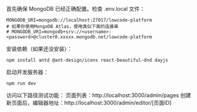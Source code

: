 首先确保 MongoDB 已经正确配置。检查 .env.local 文件：
```
MONGODB_URI=mongodb://localhost:27017/lowcode-platform
# 如果你使用MongoDB Atlas，使用类似下面的连接串
# MONGODB_URI=mongodb+srv://<username>:<password>@cluster0.xxxxx.mongodb.net/lowcode-platform
```

安装依赖（如果还没安装）：
```
npm install antd @ant-design/icons react-beautiful-dnd dayjs
```

启动开发服务器：
```
npm run dev
```

访问以下路径测试功能：
页面列表：http://localhost:3000/admin/pages
创建新页面后，编辑器地址：http://localhost:3000/admin/editor/[页面ID]